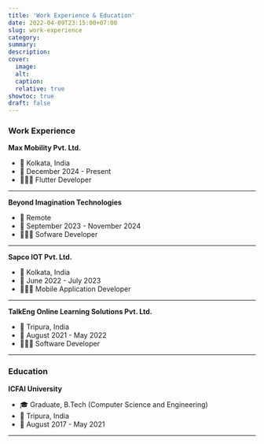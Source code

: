 ```yaml
---
title: 'Work Experience & Education'
date: 2022-04-09T23:15:00+07:00
slug: work-experience
category:
summary:
description:
cover:
  image:
  alt:
  caption:
  relative: true
showtoc: true
draft: false
---
```


### Work Experience

**Max Mobility Pvt. Ltd.**

- 📍 Kolkata, India
- 📅 December 2024 - Present
- 👩🏻‍💻 Flutter Developer

---

**Beyond Imagination Technologies**

- 📍 Remote
- 📅 September 2023 - November 2024
- 👩🏻‍💻 Sofware Developer

---

**Sapco IOT Pvt. Ltd.**

- 📍 Kolkata, India
- 📅 June 2022 - July 2023
- 👩🏻‍💻 Mobile Application Developer

---

**TalkEng Online Learning Solutions Pvt. Ltd.**

- 📍 Tripura, India
- 📅 August 2021 - May 2022
- 👩🏻‍💻 Software Developer

---

### Education

**ICFAI University**

- 🎓 Graduate, B.Tech (Computer Science and Engineering)
- 📍 Tripura, India
- 📅 August 2017 - May 2021

---
